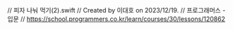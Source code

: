 
//  피자 나눠 먹기(2).swift
//  Created by 이대호 on 2023/12/19.
//  프로그래머스 - 입문
//  https://school.programmers.co.kr/learn/courses/30/lessons/120862
